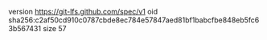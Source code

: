 version https://git-lfs.github.com/spec/v1
oid sha256:c2af50cd910c0787cbde8ec784e57847aed81bf1babcfbe848eb5fc63b567431
size 57
